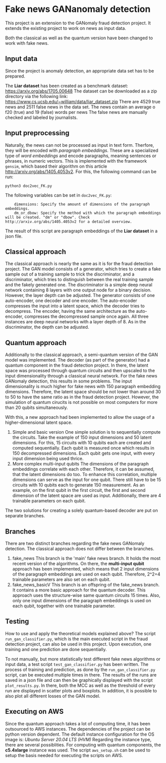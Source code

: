 
# Fake news GANanomaly detection
This project is an extension to the GANomaly fraud detection project.
It extends the existing project to work on news as input data.

Both the classical as well as the quantum version have been changed to work with fake news. 

## Input data
Since the project is anomaly detection, an appropriate data set has to be prepared.

The **Liar dataset** has been created as a benchmark dataset: https://arxiv.org/abs/1705.00648
The dataset can be downloaded as a zip directory via the following link: https://www.cs.ucsb.edu/~william/data/liar_dataset.zip
There are 4529 true news and 2511 false news in the data set. The news contain an average o f20 (true) and 19 (false) words per news
The false news are manually checked and labeled by journalists.

## Input preprocessing
Naturally, the news can not be processed as input in text form. Therfore, they will be encoded with *paragraph embeddings*.
These are a specialized type of *word embeddings* and encode paragraphs, meaning sentences or phrases, in numeric vectors.
This is implemented with the framework `gensim`, which based their algorithm on this article http://arxiv.org/abs/1405.4053v2. For this, the following command can be run:
```
python3 doc2vec_FK.py
```
The following variables can be set in `doc2vec_FK.py`:
```
    dimensions: Specify the amount of dimensions of the paragraph embeddings.
    dm_or_dbow: Specify the method with which the paragraph embeddings will be created. "dm" or "dbow". Check http://arxiv.org/abs/1405.4053v2 for a detailed overview.
```
The result of this script are paragraph embeddings of the **Liar dataset** in a json file.


## Classical approach
The classical approach is nearly the same as it is for the fraud detection project. The GAN model consists of a generator, which tries to create a fake sample out of a training sample to trick the discriminator, and a discriminator, which tries to distinguish between the real training sample and the fakely generated one.
The discriminator is a simple deep neural network containing 8 layers with one output node for a binary decision. However, the layer depth can be adjusted.
The generator consists of one auto-encoder, one decoder and one encoder. The auto-encoder compresses the input into a latent space, which the decoder tries to decompress. The encoder, having the same architecture as the auto-encoder, compresses the decompressed sample once again. All three instances are deep neural networks with a layer depth of 8. As in the discriminator, the depth can be adjusted.


## Quantum approach
Additionally to the classical approach, a semi-quantum version of the GAN model was implemented. The decoder (as part of the generator) had a quantum component in the fraud detection project. In there, the latent space was processed through quantum circuits and then upscaled to the input dimensionality through a classical neural network.
For the fake news GANomaly detection, this results in some problems. The input dimensionality is much higher for fake news with 150 paragraph embedding dimensions. Therefore, the latent space should be not lower than around 30 to 50 to have the same ratio as in the fraud detection project. However, the simulation of quantum cirucits is not possible on most computers for more than 20 qubits simultaneously.

With this, a new approach had been implemented to allow the usage of a higher-dimensional latent space.
1. Simple and basic version
One simple solution is to sequentially compute the circuits. Take the example of 150 input dimensions and 50 latent dimensions. For this, 15 circuits with 10 qubits each are created and computed sequentially. Each qubit is measured once which results in 150 decompressed dimensions. Each qubit gets one input, with every input dimension being used thrice.
2. More complex multi-input qubits
The dimensions of the paragraph embeddings correlate with each other. Therefore, it can be assumed, that the latent dimensions do too. To enhance this correlation, multiple dimensions can serve as the input for one qubit. There still have to be 15 circuits with 10 qubits each to generate 150 measurement. As an example, on the first qubit in the first circuit, the first and second dimension of the latent space are used as input. Additionally, there are 4 trainable parameters on each qubit.

The two solutions for creating a solely quantum-based decoder are put on separate branches.


## Branches
There are two distinct branches regarding the fake news GANomaly detection. The classical approach does not differ between the branches.
1. fake_news
This branch is the 'main' fake news branch. It holds the most recent version of the algorithms. On there, the **multi-input qubit** approach has been implemented, which means that 2 input dimensions of the paragraph embeddings are used on each qubit. Therefore, 2^2=4 trainable parameters are also set on each qubit.
2. fake_news_basicV
This branch is an offspring of the fake_news branch. It contains a more basic approach for the quantum decoder. This approach uses the structure-wise same quantum circuits 15 times. Also, only one input dimensions of the paragraph embeddings is used on each qubit, together with one trainable parameter.


## Testing
How to use and apply the theoretical models explained above?
The script `run_gan_classifier.py`, which is the main executed script in the fraud detection project, can also be used in this project. Upon execution, one training and one prediction are done sequentially.

To not manually, but more statistically test different fake news algorithms or input data, a test script `test_gan_classifier.py` has been written. The process of training and prediction, as done by the `run_gan_classifier.py` script, can be executed multiple times in there. The results of the runs are saved in a json file and can then be graphically displayed with the script `plot_results.py`.
In there, both the MCC as well as the threshold of every run are displayed in scatter plots and boxplots. In addition, it is possible to also plot all different losses of the GAN model.


## Executing on AWS
Since the quantum approach takes a lot of computing time, it has been outsourced to AWS instances.
The dependencies of the project can be python version dependent. The default instance configuration for the OS image is: *Ubuntu Server 20.04 LTS (HVM)*
Regarding the instance type, there are several possiblities. For computing with quantum components, the **c5.4xlarge** instance was used.
The script `aws_setup.sh` can be used to setup the basis needed for executing the scripts on AWS.